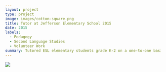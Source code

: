 ```yaml
---
layout: project
type: project
image: images/cotton-square.png
title: Tutor at Jefferson Elementary School 2015
date: 2015
labels:
  - Pedagogy
  - Second Language Studies
  - Volunteer Work
summary: Tutored ESL elementary students grade K-2 on a one-to-one basis.
---
```


<img class="ui image" src="{{ site.baseurl }}/images/cotton-header.png">

